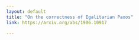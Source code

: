 ```yaml
---
layout: default
title: "On the correctness of Egalitarian Paxos"
link: https://arxiv.org/abs/1906.10917

---
```

